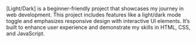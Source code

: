 [Light/Dark] is a beginner-friendly project that showcases my journey in web development. This project includes features like a light/dark mode toggle and emphasizes responsive design with interactive UI elements. It’s built to enhance user experience and demonstrate my skills in HTML, CSS, and JavaScript.
